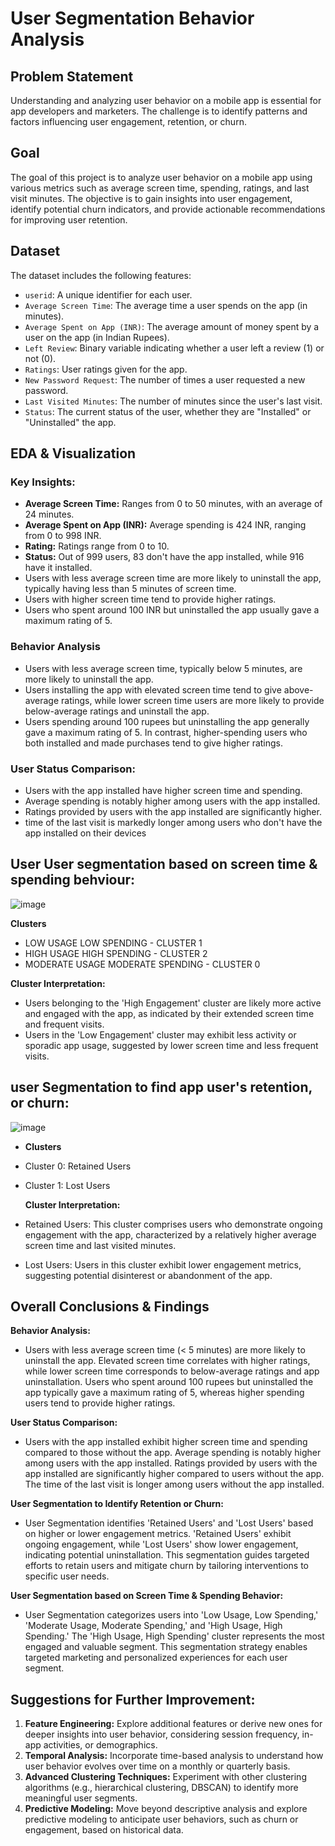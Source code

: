 # User Segmentation Behavior Analysis 

## Problem Statement
Understanding and analyzing user behavior on a mobile app is essential for app developers and marketers. The challenge is to identify patterns and factors influencing user engagement, retention, or churn.

## Goal
The goal of this project is to analyze user behavior on a mobile app using various metrics such as average screen time, spending, ratings, and last visit minutes. The objective is to gain insights into user engagement, identify potential churn indicators, and provide actionable recommendations for improving user retention.

## Dataset
The dataset includes the following features:
- `userid`: A unique identifier for each user.
- `Average Screen Time`: The average time a user spends on the app (in minutes).
- `Average Spent on App (INR)`: The average amount of money spent by a user on the app (in Indian Rupees).
- `Left Review`: Binary variable indicating whether a user left a review (1) or not (0).
- `Ratings`: User ratings given for the app.
- `New Password Request`: The number of times a user requested a new password.
- `Last Visited Minutes`: The number of minutes since the user's last visit.
- `Status`: The current status of the user, whether they are "Installed" or "Uninstalled" the app.

## EDA & Visualization
### Key Insights:
- **Average Screen Time:** Ranges from 0 to 50 minutes, with an average of 24 minutes.
- **Average Spent on App (INR):** Average spending is 424 INR, ranging from 0 to 998 INR.
- **Rating:** Ratings range from 0 to 10.
- **Status:** Out of 999 users, 83 don't have the app installed, while 916 have it installed.
- Users with less average screen time are more likely to uninstall the app, typically having less than 5 minutes of screen time.
- Users with higher screen time tend to provide higher ratings.
- Users who spent around 100 INR but uninstalled the app usually gave a maximum rating of 5.

### Behavior Analysis
- Users with less average screen time, typically below 5 minutes, are more likely to uninstall the app.
- Users installing the app with elevated screen time tend to give above-average ratings, while lower screen time users are more likely to provide below-average ratings and uninstall the app.
- Users spending around 100 rupees but uninstalling the app generally gave a maximum rating of 5. In contrast, higher-spending users who both installed and made purchases tend to give higher ratings.

### User Status Comparison:
- Users with the app installed have higher screen time and spending.
- Average spending is notably higher among users with the app installed.
- Ratings provided by users with the app installed are significantly higher.
- time of the last visit is markedly longer among users who don't have the app installed on their devices

## User User segmentation based on screen time & spending behviour:

![image](https://github.com/PariketPasari/App_User_Segmentation_and_Behavior_Analysis/assets/49834871/ee1ccd1f-2b81-496b-b545-4e514e4658ed)

**Clusters**
- LOW USAGE LOW SPENDING - CLUSTER 1
- HIGH USAGE HIGH SPENDING - CLUSTER 2
- MODERATE USAGE MODERATE SPENDING - CLUSTER 0

**Cluster Interpretation:**
- Users belonging to the 'High Engagement' cluster are likely more active and engaged with the app, as indicated by their extended screen time and frequent visits.
- Users in the 'Low Engagement' cluster may exhibit less activity or sporadic app usage, suggested by lower screen time and less frequent visits.

## user Segmentation to find app user's retention, or churn: 

![image](https://github.com/PariketPasari/App_User_Segmentation_and_Behavior_Analysis/assets/49834871/f4b8c479-435a-4891-b92f-2330ceebc1f0)

- **Clusters**
- Cluster 0: Retained Users
- Cluster 1: Lost Users
  
  **Cluster Interpretation:**
- Retained Users: This cluster comprises users who demonstrate ongoing engagement with the app, characterized by a relatively higher average screen time and last visited minutes.
- Lost Users: Users in this cluster exhibit lower engagement metrics, suggesting potential disinterest or abandonment of the app.


## Overall Conclusions & Findings
**Behavior Analysis:**
- Users with less average screen time (< 5 minutes) are more likely to uninstall the app. Elevated screen time correlates with higher ratings, while lower screen time corresponds to below-average ratings and app uninstallation. Users who spent around 100 rupees but uninstalled the app typically gave a maximum rating of 5, whereas higher spending users tend to provide higher ratings.

**User Status Comparison:**
- Users with the app installed exhibit higher screen time and spending compared to those without the app. Average spending is notably higher among users with the app installed. Ratings provided by users with the app installed are significantly higher compared to users without the app. The time of the last visit is longer among users without the app installed.

**User Segmentation to Identify Retention or Churn:**
- User Segmentation identifies 'Retained Users' and 'Lost Users' based on higher or lower engagement metrics. 'Retained Users' exhibit ongoing engagement, while 'Lost Users' show lower engagement, indicating potential uninstallation. This segmentation guides targeted efforts to retain users and mitigate churn by tailoring interventions to specific user needs.
  
**User Segmentation based on Screen Time & Spending Behavior:**
- User Segmentation categorizes users into 'Low Usage, Low Spending,' 'Moderate Usage, Moderate Spending,' and 'High Usage, High Spending.' The 'High Usage, High Spending' cluster represents the most engaged and valuable segment. This segmentation strategy enables targeted marketing and personalized experiences for each user segment.

## Suggestions for Further Improvement:
1. **Feature Engineering:**
   Explore additional features or derive new ones for deeper insights into user behavior, considering session frequency, in-app activities, or demographics.
2. **Temporal Analysis:**
   Incorporate time-based analysis to understand how user behavior evolves over time on a monthly or quarterly basis.
3. **Advanced Clustering Techniques:**
   Experiment with other clustering algorithms (e.g., hierarchical clustering, DBSCAN) to identify more meaningful user segments.
4. **Predictive Modeling:**
   Move beyond descriptive analysis and explore predictive modeling to anticipate user behaviors, such as churn or engagement, based on historical data.

